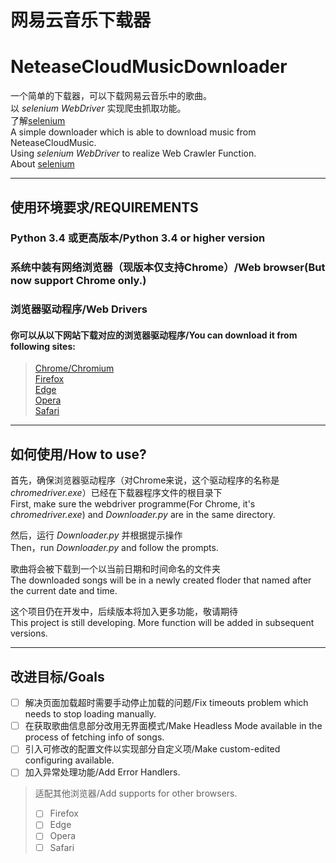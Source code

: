 # 网易云音乐下载器  
# NeteaseCloudMusicDownloader  
一个简单的下载器，可以下载网易云音乐中的歌曲。  
以 _selenium WebDriver_ 实现爬虫抓取功能。  
了解[selenium](https://selenium.dev/)  
A simple downloader which is able to download music from NeteaseCloudMusic.  
Using _selenium WebDriver_ to realize Web Crawler Function.  
About [selenium](https://selenium.dev/)  
- - -
## 使用环境要求/REQUIREMENTS  
### Python 3.4 或更高版本/Python 3.4 or higher version  
### 系统中装有网络浏览器（现版本仅支持Chrome）/Web browser(But now support Chrome only.)  
### 浏览器驱动程序/Web Drivers  
#### 你可以从以下网站下载对应的浏览器驱动程序/You can download it from following sites:  
>[Chrome/Chromium](https://sites.google.com/chromium.org/driver/)  
>[Firefox](https://github.com/mozilla/geckodriver/)  
>[Edge](https://developer.microsoft.com/en-us/microsoft-edge/tools/webdriver/)  
>[Opera](https://github.com/operasoftware/operachromiumdriver/)  
>[Safari](https://webkit.org/blog/6900/webdriver-support-in-safari-10/)  
- - -
## 如何使用/How to use?  
首先，确保浏览器驱动程序（对Chrome来说，这个驱动程序的名称是 _chromedriver.exe_）已经在下载器程序文件的根目录下  
First, make sure the webdriver programme(For Chrome, it's _chromedriver.exe_) and _Downloader.py_ are in the same directory.  
  
然后，运行 _Downloader.py_ 并根据提示操作  
Then，run _Downloader.py_ and follow the prompts.  
  
歌曲将会被下载到一个以当前日期和时间命名的文件夹  
The downloaded songs will be in a newly created floder that named after the current date and time.  


这个项目仍在开发中，后续版本将加入更多功能，敬请期待  
This project is still developing. More function will be added in subsequent versions.  
- - -
## 改进目标/Goals  
- [ ] 解决页面加载超时需要手动停止加载的问题/Fix timeouts problem which needs to stop loading manually.
- [ ] 在获取歌曲信息部分改用无界面模式/Make Headless Mode available in the process of fetching info of songs.
- [ ] 引入可修改的配置文件以实现部分自定义项/Make custom-edited configuring available.
- [ ] 加入异常处理功能/Add Error Handlers.
> 适配其他浏览器/Add supports for other browsers.  
> - [ ] Firefox
> - [ ] Edge
> - [ ] Opera
> - [ ] Safari
